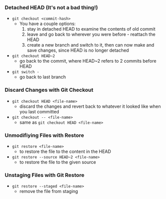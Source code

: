 ### Detached HEAD (It's not a bad thing!)
- `git checkout <commit-hash>`
    - You have a couple options:
        1. stay in detached HEAD to examine the contents of old commit
        2. leave and go back to wherever you were before - reattach the HEAD
        3. create a new branch and switch to it, then can now make and save changes, since HEAD is no longer detached
- `git checkout HEAD~2`
    - go back to the commit, where HEAD~2 refers to 2 commits before HEAD
- `git switch -`
    - go back to last branch


### Discard Changes with Git Checkout
- `git checkout HEAD <file-name>`
    - discard the changes and revert back to whatever it looked like when you last committed
- `git checkout -- <file-name>`
    - same as `git checkout HEAD <file-name>`


### Unmodifiying Files with Restore
- `git restore <file-name>`
    - to restore the file to the content in the HEAD
- `git restore --source HEAD~2 <file-name>`
    - to restore the file to the given source


### Unstaging Files with Git Restore
- `git restore --staged <file-name>`
    - remove the file from staging
